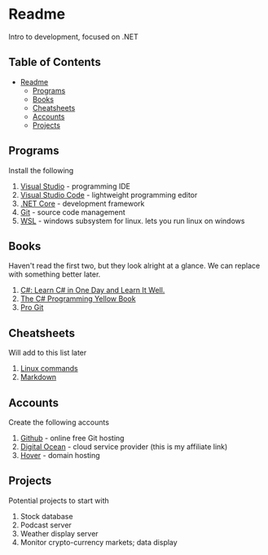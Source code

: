 # Readme

Intro to development, focused on .NET

[TOC levels=1-3]: # "## Table of Contents"

## Table of Contents
- [Readme](#readme)
    - [Programs](#programs)
    - [Books](#books)
    - [Cheatsheets](#cheatsheets)
    - [Accounts](#accounts)
    - [Projects](#projects)


## Programs

Install the following

1. [Visual Studio](https://visualstudio.microsoft.com/vs/community/)  - programming IDE
2. [Visual Studio Code](https://code.visualstudio.com) - lightweight programming editor
3. [.NET Core](https://code.visualstudio.com) - development framework
4. [Git](https://git-scm.com) - source code management
5. [WSL](https://docs.microsoft.com/en-us/windows/wsl/install-win10) - windows subsystem for linux.
   lets you run linux on windows

## Books

Haven't read the first two, but they look alright at a glance. We can replace with something better
later.

1. [C#: Learn C# in One Day and Learn It Well.](https://www.amazon.com/dp/B016Z18MLG)
2. [The C# Programming Yellow Book](https://www.amazon.com/dp/B00HNSGM9A)
3. [Pro Git](https://git-scm.com/book/en/v2)

## Cheatsheets

Will add to this list later

1. [Linux commands](https://gist.github.com/riipandi/3097780)
2. [Markdown](https://daringfireball.net/projects/markdown/syntax)

## Accounts

Create the following accounts

1. [Github](https://github.com) - online free Git hosting
2. [Digital Ocean](https://m.do.co/c/94c51a66cf73) - cloud service provider (this is my affiliate link)
3. [Hover](https://www.hover.com) - domain hosting

## Projects

Potential projects to start with

1. Stock database
2. Podcast server
3. Weather display server
4. Monitor crypto-currency markets; data display
